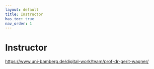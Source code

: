 ```yaml
---
layout: default
title: Instructor
has_toc: true
nav_order: 1
---
```


# Instructor


https://www.uni-bamberg.de/digital-work/team/prof-dr-gerit-wagner/